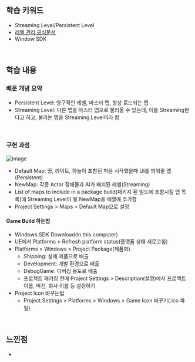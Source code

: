 ## 학습 키워드
- Streaming Level/Persistent Level
- [레벨 관리 공식문서](https://dev.epicgames.com/documentation/ko-kr/unreal-engine/managing-multiple-levels-in-unreal-engine)
- Window SDK 

<br/>

## 학습 내용
### 배운 개념 요약
- Persistent Level: 영구적인 레벨, 마스터 맵, 항상 로드되는 맵
- Streaming Level: 다른 맵을 마스터 맵으로 불러올 수 있는데, 이를 Streaming한다고 하고, 불리는 맵을 Streaming Level이라 함

<br/>

### 구현 과정
![image](https://github.com/user-attachments/assets/64060783-0668-4a7a-bcbd-cd79d32ee751)
- Default Map: 땅, 라이트, 하늘이 포함된 처음 시작했을때 UI를 띄워줄 맵(Persistent)
- NewMap: 각종 Actor 장애물과 AI가 배치된 레벨(Streaming)
- List of maps to include in a package build(패키지 된 빌드에 포함시킬 맵 목록)에 Streaming Level이 될 NewMap을 배열에 추가함
- Project Settings > Maps > Default Map으로 설정

#### Game Build 하는법
- Windows SDK Download(in this computer)
- UE에서 Platforms > Refresh platform status(플랫폼 상태 새로고침)
- Platforms > Windows > Project Package(제품화)
  - Shipping: 실제 제품으로 배출
  - Development: 개발 환경으로 배출
  - DebugGame: 디버깅 용도로 배출
  - 프로젝트 패키징 전에 Project Settings > Description(설명)에서 프로젝트 이름, 버전, 회사 이름 등 설정하기
- Project Icon 바꾸는법
  - Project Settings > Platforms > Windows > Game Icon 바꾸기(.ico 파일)

<br/>

## 느낀점
- 

<br/>
